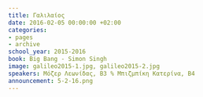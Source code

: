 ```yaml
---
title: Γαλιλαίος
date: 2016-02-05 00:00:00 +02:00
categories:
- pages
- archive
school_year: 2015-2016
book: Big Bang - Simon Singh
image: galileo2015-1.jpg, galileo2015-2.jpg
speakers: Μόζερ Λεωνίδας, Β3 % Μπιζμπίκη Κατερίνα, Β4
announcement: 5-2-16.png
---
```


